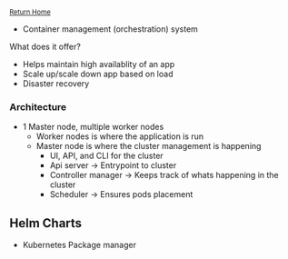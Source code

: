 <small>[Return Home](./../../README.md)</small>

- Container management (orchestration) system

What does it offer?

- Helps maintain high availablity of an app
- Scale up/scale down app based on load
- Disaster recovery

### Architecture

- 1 Master node, multiple worker nodes
  - Worker nodes is where the application is run
  - Master node is where the cluster management is happening
    - UI, API, and CLI for the cluster
    - Api server -> Entrypoint to cluster
    - Controller manager -> Keeps track of whats happening in the cluster
    - Scheduler -> Ensures pods placement

## Helm Charts

- Kubernetes Package manager
